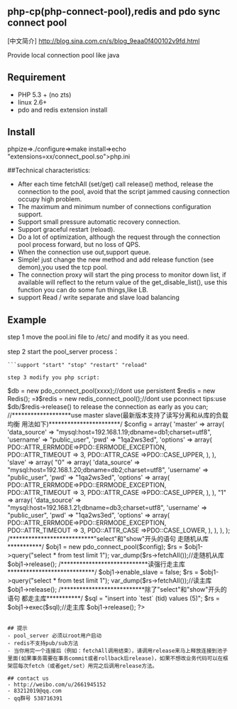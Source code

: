 ## php-cp(php-connect-pool),redis and pdo sync connect pool
[中文简介] http://blog.sina.com.cn/s/blog_9eaa0f400102v9fd.html

Provide local connection pool like java

## Requirement

- PHP 5.3 + (no zts)
- linux 2.6+
- pdo and redis extension install

## Install

phpize=>./configure=>make install=>echo "extensions=xx/connect_pool.so">php.ini


##Technical characteristics:

- After each time fetchAll (set/get)  call release() method, release the connection to the pool, avoid that the script jammed causing connection occupy high problem.
- The maximum and minimum number of connections configuration support.
- Support  small pressure automatic recovery connection.
- Support graceful restart (reload).
- Do a lot of optimization, although the request through the connection pool process forward, but no loss of QPS.
- When the connection use out,support queue.
- Simple! just change the new method and add release function (see demon),you used the tcp pool.
- The connection proxy will start the ping process to monitor down list, if available will reflect to the return value of the get_disable_list(), use this function you can do some fun things,like LB.
- support Read / write separate and slave load balancing

## Example
step 1 move the pool.ini file to /etc/ and modify it as you need.

step 2 start the pool_server process：
```./pool_server start
```support "start" "stop" "restart" "reload"

step 3 modify you php script:
```
<?php
$db = new PDO(xxxxx);
=> $db = new pdo_connect_pool(xxxx);//dont use persistent

$redis = new Redis();
=》$redis = new redis_connect_pool();//dont use pconnect

tips:use $db/$redis->release() to release the connection  as early as you can;


//*******************use master slave(最新版本支持了读写分离和从库的负载均衡 用法如下)***********************/
$config = array(
    'master' => array(
        'data_source' => "mysql:host=192.168.1.19;dbname=db1;charset=utf8",
        'username' => "public_user",
        'pwd' => "1qa2ws3ed",
        'options' => array(
            PDO::ATTR_ERRMODE=>PDO::ERRMODE_EXCEPTION,
            PDO::ATTR_TIMEOUT => 3,
            PDO::ATTR_CASE =>PDO::CASE_UPPER,
        ),
    ),
    'slave' => array(
        "0" => array(
            'data_source' => "mysql:host=192.168.1.20;dbname=db2;charset=utf8",
            'username' => "public_user",
            'pwd' => "1qa2ws3ed",
            'options' => array(
                PDO::ATTR_ERRMODE=>PDO::ERRMODE_EXCEPTION,
                PDO::ATTR_TIMEOUT => 3,
                PDO::ATTR_CASE =>PDO::CASE_UPPER,
            ),
        ),
        "1" => array(
            'data_source' => "mysql:host=192.168.1.21;dbname=db3;charset=utf8",
            'username' => "public_user",
            'pwd' => "1qa2ws3ed",
            'options' => array(
                PDO::ATTR_ERRMODE=>PDO::ERRMODE_EXCEPTION,
                PDO::ATTR_TIMEOUT => 3,
                PDO::ATTR_CASE =>PDO::CASE_LOWER,
            ),
        ),
    ),
);
/***************************"select"和"show"开头的语句 走随机从库***********/
$obj1 = new pdo_connect_pool($config);
$rs = $obj1->query("select * from test limit 1");
var_dump($rs->fetchAll());//走随机从库
$obj1->release();

/****************************读强行走主库****************************/
$obj1->enable_slave = false;
$rs = $obj1->query("select * from test limit 1");
var_dump($rs->fetchAll());//读主库
$obj1->release();

/***************************除了"select"和"show"开头的语句 都走主库***********/
$sql = "insert into `test` (tid) values (5)";
$rs = $obj1->exec($sql);//走主库
$obj1->release();

?>
```

## 提示
- pool_server 必须以root用户启动
- redis不支持pub/sub方法
- 当你用完一个连接后（例如：fetchAll调用结束），请调用release来马上释放连接到池子里面(如果事务需要在事务commit或者rollback后release)，如果不想改业务代码可以在框架层每次fetch（或者get/set）用完之后调用release方法。

## contact us
- http://weibo.com/u/2661945152
- 83212019@qq.com
- qq群号 538716391
